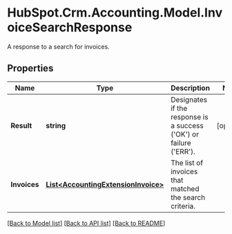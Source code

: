 # HubSpot.Crm.Accounting.Model.InvoiceSearchResponse
A response to a search for invoices.

## Properties

Name | Type | Description | Notes
------------ | ------------- | ------------- | -------------
**Result** | **string** | Designates if the response is a success (&#39;OK&#39;) or failure (&#39;ERR&#39;). | [optional] 
**Invoices** | [**List&lt;AccountingExtensionInvoice&gt;**](AccountingExtensionInvoice.md) | The list of invoices that matched the search criteria. | 

[[Back to Model list]](../README.md#documentation-for-models) [[Back to API list]](../README.md#documentation-for-api-endpoints) [[Back to README]](../README.md)

